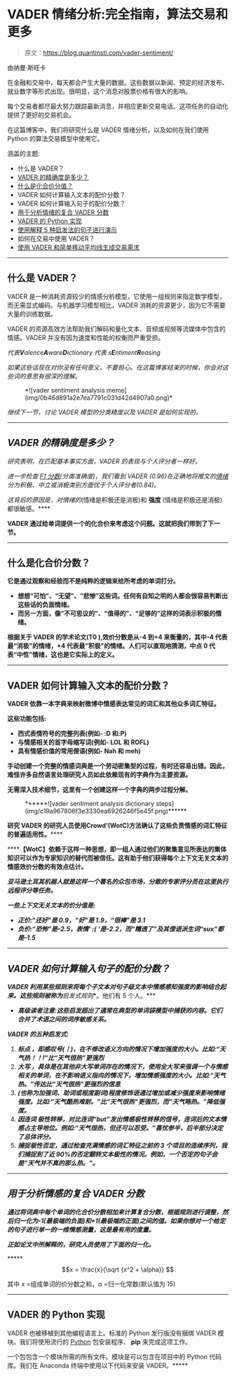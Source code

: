 # VADER 情绪分析:完全指南，算法交易和更多

> 原文：<https://blog.quantinsti.com/vader-sentiment/>

由纳曼·斯旺卡

在金融和交易中，每天都会产生大量的数据。这些数据以新闻、预定的经济发布、就业数字等形式出现。很明显，这个消息对股票价格有很大的影响。

每个交易者都尽最大努力跟踪最新消息，并相应更新交易电话。这项任务的自动化提供了更好的交易机会。

在这篇博客中，我们将研究什么是 VADER 情绪分析，以及如何在我们使用 Python 的算法交易模型中使用它。

涵盖的主题:

*   什么是 VADER？
*   [VADER 的精确度是多少？](#what-is-the-accuracy-of-vader)
*   [什么是化合价分值？](#what-is-valence-score)
*   VADER 如何计算输入文本的配价分数？
*   VADER 如何计算输入句子的配价分数？
*   [用于分析情绪的复合 VADER 分数](#compound-vader-scores-for-analyzing-sentiment)
*   [VADER 的 Python 实现](#python-implementation-of-vader)
*   [使用解释 5 种启发法的句子进行演示](#demo-using-sentences-explaining-5-heuristics)
*   如何在交易中使用 VADER？
*   [使用 VADER 和简单移动平均线生成交易需求](#generating-trade-calls-using-vader-and-simple-moving-averages)

* * *

## 什么是 VADER？

VADER 是一种消耗资源较少的情感分析模型，它使用一组规则来指定数学模型，而无需显式编码。与机器学习模型相比，VADER 消耗的资源更少，因为它不需要大量的训练数据。

VADER 的资源高效方法帮助我们解码和量化文本、音频或视频等流媒体中包含的情感。VADER 并没有因为速度和性能的权衡而严重受损。

*代表****V****alence****A****ware****D****ictionary 代表 s****E****ntiment****R****easing*

*如果这些话现在对你没有任何意义，不要担心。在这篇博客结束的时候，你会对这些词的意思有很深的理解。*

<figure class="kg-card kg-image-card kg-width-full">*![vader sentiment analysis meme](img/0b46d891a2e7ea7791c031d42d4907a0.png)*</figure>

*继续下一节，讨论 VADER 模型的分类精度以及 VADER 是如何实现的。*

* * *

## *VADER 的精确度是多少？*

*研究表明，在匹配基本事实方面，VADER 的表现与个人评分者一样好。*

*进一步检查 [F1 分数](https://scikit-learn.org/stable/modules/generated/sklearn.metrics.f1_score.html)(分类准确度)，我们看到 VADER (0.96)在正确地将推文的[情绪](https://quantra.quantinsti.com/course/trading-using-options-sentiment-indicators)分为积极、中立或消极类别方面优于个人评分者(0.84)。*

*这背后的原因是，*对情绪的**(情绪是积极还是消极)和 ****强度**** (情绪是积极还是消极)都很敏感。****

****VADER 通过给单词提供一个**的化合价来考虑这个问题。这就把我们带到了下一节。******

* * *

## ******什么是化合价分数？******

******它是通过观察和经验而不是纯粹的逻辑来给所考虑的单词打分。******

*   ******想想“可怕”、“无望”、“悲惨”这些词。任何有自知之明的人都会很容易判断出这些话的负面情绪。******
*   ******而另一方面，像“不可思议的”、“值得的”、“足够的”这样的词表示积极的情绪。******

******根据关于 VADER 的学术论文(T0 ),效价分数是从-4 到+4 来衡量的，其中-4 代表最“消极”的情绪，+4 代表最“积极”的情绪。人们可以直观地猜测，中点 0 代表“中性”情绪，这也是它实际上的定义。******

* * *

## ******VADER 如何计算输入文本的配价分数？******

******VADER 依靠一本字典来映射微博中情感表达常见的词汇和其他众多词汇特征。******

******这些功能包括:******

*   ******西式表情符号的完整列表(例如- :D 和:P)******
*   ******与情感相关的首字母缩写词(例如- LOL 和 ROFL)******
*   ******具有情感价值的常用俚语(例如- Nah 和 meh)******

******手动创建一个完整的情感词典是一个劳动密集型的过程，有时还容易出错。因此，难怪许多自然语言处理研究人员如此依赖现有的字典作为主要资源。******

******无需深入技术细节，这里有一个创建这样一个字典的两步过程分解。******

<figure class="kg-card kg-image-card kg-width-full">******![vader sentiment analysis dictionary steps](img/c19a967806f3e3330ea6926246f5e45f.png)******</figure>

******研究 VADER 的研究人员使用****C****rowd’(****WotC****)方法确认了这些负责情感的词汇特征的普遍适用性。******

******【WotC】**依赖于这样一种思想，即一组人通过他们的聚集意见所表达的集体知识可以作为专家知识的替代而被信任。这有助于他们获得每个上下文无关文本的情感效价分数的有效点估计。****

***亚马逊土耳其机器人就是这样一个著名的众包市场，分散的专家评分员在这里执行远程评分等任务。***

*****一些上下文无关文本的价分值是:*****

*   ***正价:“还好”是 0.9，“好”是 1.9，“很棒”是 3.1***
*   ***负价:“恐怖”是–2.5，表情' :( '是–2.2，而“糟透了”及其俚语派生词“sux”都是–1.5***

* * *

## ***VADER 如何计算输入句子的配价分数？***

***VADER 利用某些规则来将每个子文本对句子级文本中情感感知强度的影响结合起来。这些规则被称为**启发式规则**。他们有 5 个人。***

*   ***高级读者注意:这些启发超出了通常在典型的单词袋模型中捕获的内容。它们合并了术语之间的词序敏感关系。***

*****VADER 的五种启发式:*****

1.  *******标点**** ，即感叹号(！)，在不修改语义方向的情况下增加强度的大小。比如:“天气热！！!"比“天气很热”更强烈***
2.  *******大写**** ，具体是在其他非大写单词存在的情况下，使用全大写来强调一个与情感相关的单词，在不影响语义指向的情况下，增加情感强度的大小。比如:“天气热。”传达比“天气很热”更强烈的信息***
3.  *****(也称为加强词、助词或程度副词)程度修饰语通过增加或减少强度来影响情绪强度。比如:“天气酷热难耐。”比“天气很热”更强烈，而“天气略热。”降低强度。*****
4.  *********因连词**** 极性转移，对比连词“but”发出情感极性转移的信号，连词后的文本情感占主导地位。例如:“天气很热，但还可以忍受。”喜忧参半，后半部分决定了总体评分。*****
5.  *****捕捉极性否定，通过检查充满情感的词汇特征之前的 3 个项目的连续序列，我们捕捉到了近 90%的否定翻转文本极性的情况。例如，一个否定的句子会是“天气并不真的那么热。”。*****

* * *

## *****用于分析情感的复合 VADER 分数*****

*****通过将词典中每个单词的化合价分数相加来计算复合分数，根据规则进行调整，然后归一化为-1(最极端的负面)和+1(最极端的正面)之间的值。如果你想对一个给定的句子进行单一的一维情感测量，这是最有用的度量。*****

*****正如论文中所解释的，研究人员使用了下面的归一化。*****

*****$$x = \frac{x}{\sqrt {x^2 + \alpha}} $$

其中 x =组成单词的价分数之和，α =归一化常数(默认值为 15)

* * *

## VADER 的 Python 实现

VADER 也被移植到其他编程语言上。标准的 Python 发行版没有捆绑 VADER 模块。我们将使用流行的 [Python](/python-trading/) 包安装程序、 **pip** 来完成这项工作。

一个包包含一个模块所需的所有文件。模块是可以包含在项目中的 Python 代码库。我们在 Anaconda 终端中使用以下代码来安装 VADER。*****